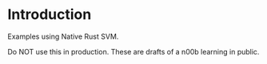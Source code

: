 
# Introduction
Examples using Native Rust SVM.

Do NOT use this in production. These are drafts of 
a n00b learning in public.
